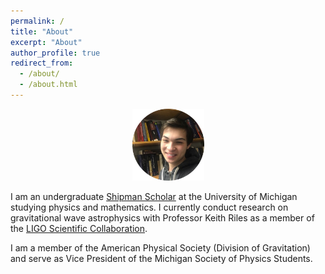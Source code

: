 ```yaml
---
permalink: /
title: "About"
excerpt: "About"
author_profile: true
redirect_from: 
  - /about/
  - /about.html
---
```

<p align="center"><img src = "/images/grantweldon.jpg" height="115" width="115"></p>


I am an undergraduate <a href="https://shipmansociety.com/about-us/">Shipman Scholar</a> at the University of Michigan studying physics and mathematics. I currently conduct research on gravitational wave astrophysics with Professor Keith Riles as a member of the <a href="https://www.ligo.org">LIGO Scientific Collaboration</a>.

I am a member of the American Physical Society (Division of Gravitation) and serve as Vice President of the Michigan Society of Physics Students.
